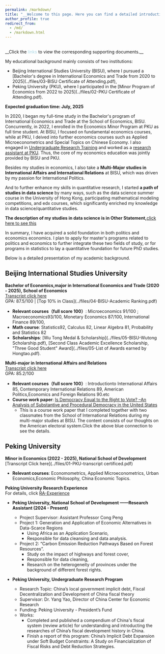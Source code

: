 ```yaml
---
permalink: /markdown/
title: "__Welcome to this page. Here you can find a detailed introduction of my academic background__. "
author_profile: true
redirect_from: 
  - /md/
  - /markdown.html
---
```


<br/>
__Click the <font color=lightblue>links</font> to view the corresponding supporting documents.__

My educational background mainly consists of two institutions: 
 - Beijing International Studies University (BISU), where I pursued a [Bachelor's degree in International Economics and Trade from 2020 to 2025](../files/03-BISU Certificate of Attending.pdf),
 - Peking University (PKU), where I participated in the [Minor Program of Economics from 2022 to 2025](../files/02-PKU Certificate of Attending.pdf). 

__Expected graduation time: July, 2025__

In 2020, I began my full-time study in the Bachelor's program of International Economics and Trade at the School of Economics, BISU. Concurrently, in 2022, I enrolled in the Economics Minor Program at PKU as full time student. At BISU, I focused on fundamental economics courses, while at PKU, I deived into further economics courses such as Applied Microeconometrics and Special Topics on Chinese Economy. I also engaged in [Undergraduate Research Training](https://hongtao021022.github.io/talks/PKU_Undergraduate_Research) and worked as a [research assistant at PKU](https://hongtao021022.github.io/talks/PKU_Urban_Research). Thus, the core of my economics education was jointly provided by BISU and PKU.

Besides my studies in economics, I also take a __Multi-Major studies in International Affairs and International Relations__ at BISU, which was driven by my passion for International Politics. 

And to further enhance my skills in quantitative research, I started __a path of studies in data science__ by many ways, such as the data science summer course in the University of Hong Kong, participating mathematical modeling competitions, and edx courses, which significantly enriched my knowledge in data science/quantitative studies.

__The description of my studies in data science is in Other Statement,__[click here to see this](https://hongtao021022.github.io/teaching/Personal%20statement%20in%20data%20science%20studies)

In summary, I have acquired a solid foundation in both politics and economics economics. I plan to apply for master's programs related to politics and economics to further integrate these two fields of study, or for programs in statistics to lay a quantitative foundation for future PhD studies.

Below is a detailed presentation of my academic background.

## Beijing International Studies University
  **Bachelor of Economics,major in International Economics and Trade (2020 - 2025),  School of Economics**  
  [Transcript click here](../files/01-Transcript_BISU.pdf)
  <br/>GPA: 87.5/100 | [Top 10% in Class](../files/04-BISU-Academic Ranking.pdf)
  - __Relevant courses（full score 100）__: Microeconomics 91/100 ; Macroeconomics93/100, Monetary Economics 87/100, International Finance 89/100,   
  - __Math course__: Statistics92, Calculus 82, Linear Algebra 81, Probability and Statistics 82 
  - __Scholarships__: [Wu Tong Medal & Scholarship](../files/05-BISU-Wutong Scholarship.pdf), [Second Class Academic Excellence Scholarship, "Three Good Student" Award](../files/05-List of Awards earned by Hongtao.pdf).

**Multi-major in International Affairs and Relations**  
  [Transcript click here](../files/04-BISU-Multi-major-transcript.pdf)
  <br/>GPA: 85.2/100 
  - __Relevant courses（full score 100）__: Introductionto International Affairs 85, Contemporary International Relations 89, American Politics,Economics and Foreign Relations 90.etc
  - __Course work paper__: 
[Is Democracy Equal to the Right to Vote? –An Analysis of Substantive and Procedural Democracy in the United States](https://hongtao021022.github.io/publication/Is%20Democracy%20Equal%20to%20the%20Right%20to%20Vote) 
    - This is a course work paper that I completed together with two classmates from the School of International Relations during my multi-major studies at BISU. The content consists of our thoughts on the American electoral system.Click the above blue connection to see the details.


## Peking University
  **Minor in Economics (2022 - 2025), National School of Development**<br/>[Transcript Click here](../files/01-PKU-transcript certificed.pdf)
  - __Relevant courses__: Economometrics, Applied Microeconometrics, Urban Economics,Economic Philosophy, China Economic Topics.  

  **Peking University Research Experience**
<br/>For details, click [RA-Experience](https://hongtao021022.github.io/talks/)

- __Peking University, National School of Development ——Research Assistant (2024 - Present)__  
  - Project Supervisor: Assistant Professor Cong Peng
  - Project 1: Generation and Application of Economic Alternatives in Data-Scarce Regions
     - Using Africa as an Application Scenario,
     - Responsible for data cleansing and data analysis.
  - Project 2: “Carbon Emission Reduction Pathways Based on Forest Resources”.
     - Study on the impact of highways and forest cover,
     - Responsible for data cleaning,
     - Research on the heterogeneity of provinces under the background of different forest rights.

- __Peking University, Undergraduate Research Program__  
  - Research Topic: China’s local government implicit debt, Fiscal Decentralization and Development of China fiscal theory
  - Supervisor: Dr. Yang Yao, Director of China Center for Economic Research
  - Funding: Peking University - President’s Fund
  - Works:
     - Completed and published a compendium of China's fiscal system (review article) for understanding and introducting the researches of China’s fiscal development history in China.
     - Finish a report of this program: China’s Implicit Debt Expansion under Soft Budget Constraints: A Study on Financialization of Fiscal Risks and Debt Reduction Strategies.

